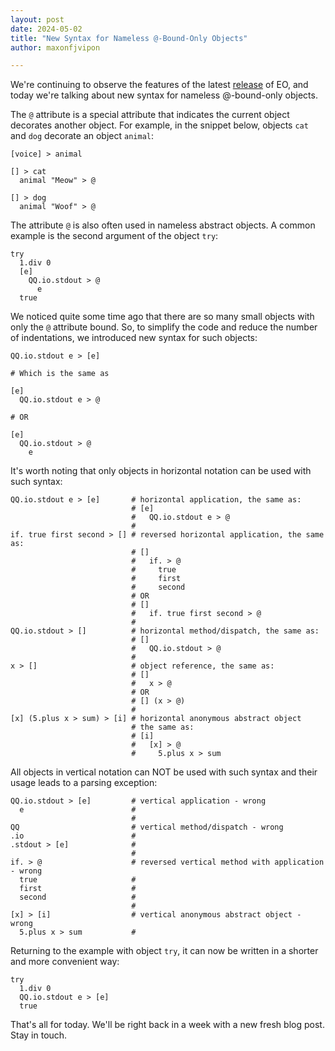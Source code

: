 ```yaml
---
layout: post
date: 2024-05-02
title: "New Syntax for Nameless @-Bound-Only Objects"
author: maxonfjvipon

---
```

We're continuing to observe the features of the latest 
[release](https://github.com/objectionary/eo/releases/tag/0.37.0) of EO, and today we're talking 
about new syntax for nameless @-bound-only objects.

<!--more-->

The `@` attribute is a special attribute that indicates the current object decorates another object.
For example, in the snippet below, objects `cat` and `dog` decorate an object `animal`:

```
[voice] > animal

[] > cat
  animal "Meow" > @

[] > dog
  animal "Woof" > @
```

The attribute `@` is also often used in nameless abstract objects. A common example is the second 
argument of the object `try`:

```
try
  1.div 0
  [e]
    QQ.io.stdout > @
      e
  true
```

We noticed quite some time ago that there are so many small objects with only the `@` attribute 
bound. So, to simplify the code and reduce the number of indentations, we introduced new syntax for 
such objects:

```
QQ.io.stdout e > [e]

# Which is the same as

[e]
  QQ.io.stdout e > @
  
# OR

[e]
  QQ.io.stdout > @
    e
```

It's worth noting that only objects in horizontal notation can be used with such syntax:

```
QQ.io.stdout e > [e]       # horizontal application, the same as:
                           # [e]
                           #   QQ.io.stdout e > @
                           #
if. true first second > [] # reversed horizontal application, the same as:
                           # []
                           #   if. > @
                           #     true
                           #     first
                           #     second
                           # OR
                           # []
                           #   if. true first second > @
                           #
QQ.io.stdout > []          # horizontal method/dispatch, the same as:
                           # []
                           #   QQ.io.stdout > @
                           #
x > []                     # object reference, the same as:
                           # []
                           #   x > @
                           # OR
                           # [] (x > @)
                           #
[x] (5.plus x > sum) > [i] # horizontal anonymous abstract object
                           # the same as:
                           # [i]
                           #   [x] > @
                           #     5.plus x > sum
```

All objects in vertical notation can NOT be used with such syntax and their usage leads to a parsing 
exception:
```
QQ.io.stdout > [e]         # vertical application - wrong
  e                        #
                           #
QQ                         # vertical method/dispatch - wrong
.io                        #
.stdout > [e]              #
                           #
if. > @                    # reversed vertical method with application - wrong
  true                     #
  first                    #
  second                   #
                           #
[x] > [i]                  # vertical anonymous abstract object - wrong
  5.plus x > sum           #
```

Returning to the example with object `try`, it can now be written in a shorter and more convenient way:
```
try
  1.div 0
  QQ.io.stdout e > [e]
  true
```

That's all for today. We'll be right back in a week with a new fresh blog post. Stay in touch.